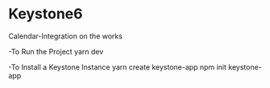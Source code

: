 # Keystone6
Calendar-Integration on the works

-To Run the Project 
yarn dev

-To Install a Keystone Instance 
yarn create keystone-app
npm init keystone-app